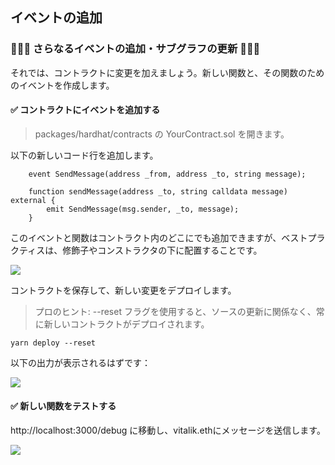 ## イベントの追加

### 🧑🏼‍💻 さらなるイベントの追加・サブグラフの更新 👩🏽‍💻

それでは、コントラクトに変更を加えましょう。新しい関数と、その関数のためのイベントを作成します。

#### ✅ コントラクトにイベントを追加する

> packages/hardhat/contracts の YourContract.sol を開きます。

以下の新しいコード行を追加します。

```solidity
    event SendMessage(address _from, address _to, string message);

    function sendMessage(address _to, string calldata message) external {
        emit SendMessage(msg.sender, _to, message);
    }
```

このイベントと関数はコントラクト内のどこにでも追加できますが、ベストプラクティスは、修飾子やコンストラクタの下に配置することです。

![](/images/TheGraph-ScaffoldEth2/section-1/1_1_1.png)

コントラクトを保存して、新しい変更をデプロイします。

> プロのヒント: --reset フラグを使用すると、ソースの更新に関係なく、常に新しいコントラクトがデプロイされます。

```
yarn deploy --reset
```

以下の出力が表示されるはずです：

![](/images/TheGraph-ScaffoldEth2/section-1/1_1_2.png)

#### ✅ 新しい関数をテストする

http://localhost:3000/debug に移動し、vitalik.ethにメッセージを送信します。

![](/images/TheGraph-ScaffoldEth2/section-1/1_1_3.png)

